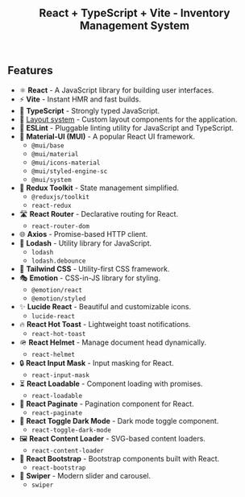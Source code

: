 <h2 align="center"> React + TypeScript + Vite - Inventory Management System </h2><br>

## Features

- ⚛️ **React** - A JavaScript library for building user interfaces.
- ⚡️ **Vite** - Instant HMR and fast builds.
- 📜 **TypeScript** - Strongly typed JavaScript.
- 📑 [Layout system](./src/layouts) - Custom layout components for the application.
- 🧹 **ESLint** - Pluggable linting utility for JavaScript and TypeScript.
- 🎨 **Material-UI (MUI)** - A popular React UI framework.
  - `@mui/base`
  - `@mui/material`
  - `@mui/icons-material`
  - `@mui/styled-engine-sc`
  - `@mui/system`
- 🧰 **Redux Toolkit** - State management simplified.
  - `@reduxjs/toolkit`
  - `react-redux`
- 🛣️ **React Router** - Declarative routing for React.
  - `react-router-dom`
- 🌐 **Axios** - Promise-based HTTP client.
- 🧹 **Lodash** - Utility library for JavaScript.
  - `lodash`
  - `lodash.debounce`
- 🎨 **Tailwind CSS** - Utility-first CSS framework.
- 🎭 **Emotion** - CSS-in-JS library for styling.
  - `@emotion/react`
  - `@emotion/styled`
- ✨ **Lucide React** - Beautiful and customizable icons.
  - `lucide-react`
- 🔥 **React Hot Toast** - Lightweight toast notifications.
  - `react-hot-toast`
- 🪖 **React Helmet** - Manage document head dynamically.
  - `react-helmet`
- 🔒 **React Input Mask** - Input masking for React.
  - `react-input-mask`
- ⏳ **React Loadable** - Component loading with promises.
  - `react-loadable`
- 📄 **React Paginate** - Pagination component for React.
  - `react-paginate`
- 🌙 **React Toggle Dark Mode** - Dark mode toggle component.
  - `react-toggle-dark-mode`
- 🖼️ **React Content Loader** - SVG-based content loaders.
  - `react-content-loader`
- 🥾 **React Bootstrap** - Bootstrap components built with React.
  - `react-bootstrap`
- 🎠 **Swiper** - Modern slider and carousel.
  - `swiper`
